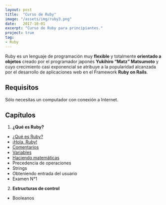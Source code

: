 ```yaml
---
layout: post
title:  "Curso de Ruby"
image: "/assets/img/ruby3.png"
date:   2017-10-01
excerpt: "Curso de Ruby para principiantes."
project: true
tag:
- Ruby
---
```


Ruby es un lenguaje de programación muy **flexible** y totalmente **orientado a objetos** creado por el programador japonés **Yukihiro “Matz” Matsumoto** y cuyo crecimiento casi exponencial se atribuye a la popularidad alcanzada por el desarrollo de aplicaciones web en el Framework **Ruby on Rails**.

## Requisitos

Sólo necesitas un computador con conexión a Internet.

## Capítulos

1. **¿Qué es Ruby?**
* [¿Qué es Ruby?](https://nisoto.github.io/que-es-ruby/)
* [¡Hola, Ruby!](https://nisoto.github.io/hola-ruby/)
* [Comentarios](https://nisoto.github.io/comentarios-ruby/)
* [Variables](https://nisoto.github.io/variables-ruby/)
* [Haciendo matemáticas](https://nisoto.github.io/matematicas-ruby/)
* Precedencia de operaciones
* Strings
* Obteniendo entrada del usuario
* Examen N°1
2. **Estructuras de control**
* Booleanos 
